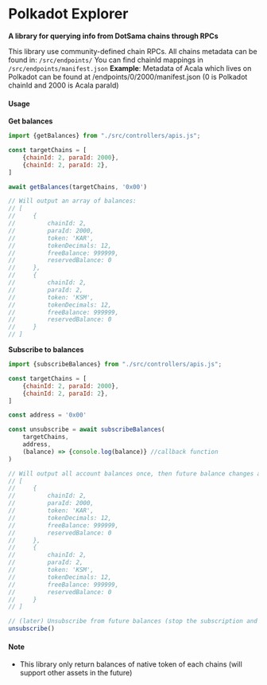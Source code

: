 # Polkadot Explorer
**A library for querying info from DotSama chains through RPCs**

This library use community-defined chain RPCs. All chains metadata can be found in: `/src/endpoints/`
You can find chainId mappings in `/src/endpoints/manifest.json`
**Example**: Metadata of Acala which lives on Polkadot can be found at /endpoints/0/2000/manifest.json (0 is Polkadot chainId and 2000 is Acala paraId)

####  Usage
**Get balances**
```javascript
import {getBalances} from "./src/controllers/apis.js";

const targetChains = [
    {chainId: 2, paraId: 2000},
    {chainId: 2, paraId: 2},
]

await getBalances(targetChains, '0x00')

// Will output an array of balances:
// [
//     {
//         chainId: 2,
//         paraId: 2000,
//         token: 'KAR',
//         tokenDecimals: 12,
//         freeBalance: 999999,
//         reservedBalance: 0
//     },
//     {
//         chainId: 2,
//         paraId: 2,
//         token: 'KSM',
//         tokenDecimals: 12,
//         freeBalance: 999999,
//         reservedBalance: 0
//     }
// ]
```

**Subscribe to balances**
```javascript
import {subscribeBalances} from "./src/controllers/apis.js";

const targetChains = [
    {chainId: 2, paraId: 2000},
    {chainId: 2, paraId: 2},
]

const address = '0x00'

const unsubscribe = await subscribeBalances(
    targetChains,
    address,
    (balance) => {console.log(balance)} //callback function
)

// Will output all account balances once, then future balance changes as they happen:
// [
//     {
//         chainId: 2,
//         paraId: 2000,
//         token: 'KAR',
//         tokenDecimals: 12,
//         freeBalance: 999999,
//         reservedBalance: 0
//     },
//     {
//         chainId: 2,
//         paraId: 2,
//         token: 'KSM',
//         tokenDecimals: 12,
//         freeBalance: 999999,
//         reservedBalance: 0
//     }
// ]

// (later) Unsubscribe from future balances (stop the subscription and clear up any underlying RPC connections)
unsubscribe()
```
#### Note
- This library only return balances of native token of each chains (will support other assets in the future)
